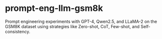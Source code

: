 # prompt-eng-llm-gsm8k
Prompt engineering experiments with GPT-4, Qwen2.5, and LLaMA-2 on the GSM8K dataset using strategies like Zero-shot, CoT, Few-shot, and Self-consistency.
